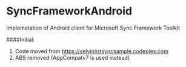 SyncFrameworkAndroid
====================

Implemetation of Android client for Microsoft Sync Framework Toolkit

####Initial:
1. Code moved from https://selvinlistsyncsample.codeplex.com
2. ABS removed (AppCompatv7 is used instead)

